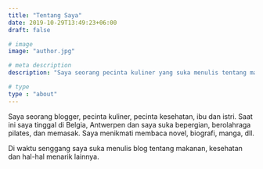 ```yaml
---
title: "Tentang Saya"
date: 2019-10-29T13:49:23+06:00
draft: false

# image
image: "author.jpg"

# meta description
description: "Saya seorang pecinta kuliner yang suka menulis tentang makanan, kesehatan, dan hal-hal menarik lainnya."

# type
type : "about"
---
```


Saya seorang blogger, pecinta kuliner, pecinta kesehatan, ibu dan istri. Saat ini saya tinggal di Belgia, Antwerpen dan saya suka bepergian, berolahraga pilates, dan memasak. Saya menikmati membaca novel, biografi, manga, dll.

Di waktu senggang saya suka menulis blog tentang makanan, kesehatan dan hal-hal menarik lainnya.